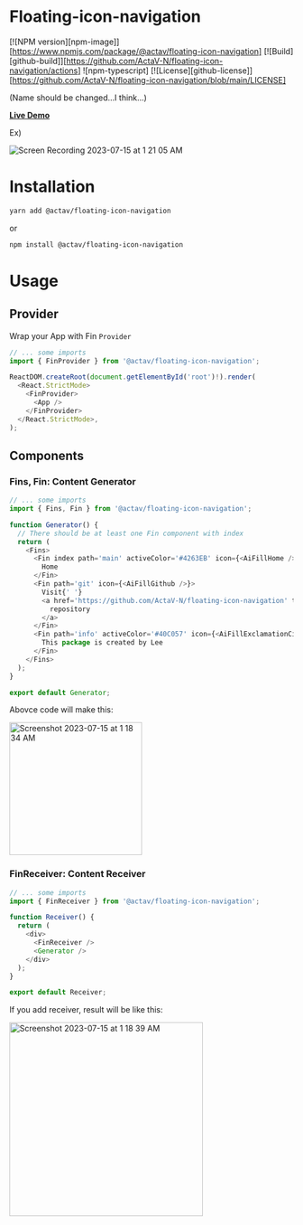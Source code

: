 # Floating-icon-navigation

[![NPM version][npm-image]][https://www.npmjs.com/package/@actav/floating-icon-navigation]
[![Build][github-build]][https://github.com/ActaV-N/floating-icon-navigation/actions]
![npm-typescript]
[![License][github-license]][https://github.com/ActaV-N/floating-icon-navigation/blob/main/LICENSE]

(Name should be changed...I think...)

[**Live Demo**](https://actav-n.github.io/floating-icon-navigation/)

Ex)

![Screen Recording 2023-07-15 at 1 21 05 AM](https://github.com/ActaV-N/floating-icon-navigation/assets/26318387/8346f7bb-cd15-437e-b67b-81d79d5351af)

# Installation

```sh
yarn add @actav/floating-icon-navigation
```

or

```sh
npm install @actav/floating-icon-navigation
```

# Usage

## Provider

Wrap your App with Fin `Provider`

```ts
// ... some imports
import { FinProvider } from '@actav/floating-icon-navigation';

ReactDOM.createRoot(document.getElementById('root')!).render(
  <React.StrictMode>
    <FinProvider>
      <App />
    </FinProvider>
  </React.StrictMode>,
);
```

## Components

### Fins, Fin: Content Generator

```ts
// ... some imports
import { Fins, Fin } from '@actav/floating-icon-navigation';

function Generator() {
  // There should be at least one Fin component with index
  return (
    <Fins>
      <Fin index path='main' activeColor='#4263EB' icon={<AiFillHome />}>
        Home
      </Fin>
      <Fin path='git' icon={<AiFillGithub />}>
        Visit{' '}
        <a href='https://github.com/ActaV-N/floating-icon-navigation' target='_blank' rel='noopener'>
          repository
        </a>
      </Fin>
      <Fin path='info' activeColor='#40C057' icon={<AiFillExclamationCircle />}>
        This package is created by Lee
      </Fin>
    </Fins>
  );
}

export default Generator;
```

Abovce code will make this:

<img width="235" alt="Screenshot 2023-07-15 at 1 18 34 AM" src="https://github.com/ActaV-N/floating-icon-navigation/assets/26318387/418226c1-94d2-4228-91d9-42e8c195ed7a">

### FinReceiver: Content Receiver

```ts
// ... some imports
import { FinReceiver } from '@actav/floating-icon-navigation';

function Receiver() {
  return (
    <div>
      <FinReceiver />
      <Generator />
    </div>
  );
}

export default Receiver;
```

If you add receiver, result will be like this:

<img width="343" alt="Screenshot 2023-07-15 at 1 18 39 AM" src="https://github.com/ActaV-N/floating-icon-navigation/assets/26318387/84c8217a-2b56-4dbf-a7c6-b0094a4795b0">
